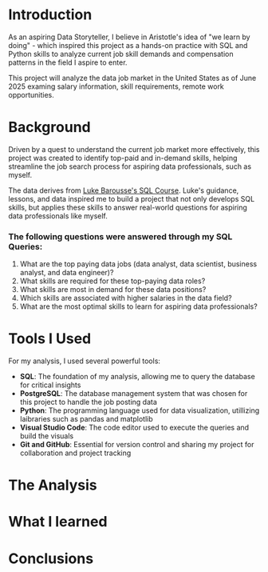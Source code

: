 # Introduction

As an aspiring Data Storyteller, I believe in Aristotle's idea of "we learn by doing" - which inspired this project as a hands-on practice with SQL and Python skills to analyze current job skill demands and compensation patterns in the field I aspire to enter.

This project will analyze the data job market in the United States as of June 2025 examing salary information, skill requirements, remote work opportunities.

# Background

Driven by a quest to understand the current job market more effectively, this project was created to identify top-paid and in-demand skills, helping streamline the job search process for aspiring data professionals, such as myself.

The data derives from [Luke Barousse's SQL Course](https://www.lukebarousse.com/sql). Luke's guidance, lessons, and data inspired me to build a project that not only develops SQL skills, but applies these skills to answer real-world questions for aspiring data professionals like myself.

### The following questions were answered through my SQL Queries:

1. What are the top paying data jobs (data analyst, data scientist, business analyst, and data engineer)?
2. What skills are required for these top-paying data roles?
3. What skills are most in demand for these data positions?
4. Which skills are associated with higher salaries in the data field?
5. What are the most optimal skills to learn for aspiring data professionals?

# Tools I Used

For my analysis, I used several powerful tools:

- **SQL**: The foundation of my analysis, allowing me to query the database for critical insights
- **PostgreSQL**: The database management system that was chosen for this project to handle the job posting data
- **Python**: The programming language used for data visualization, utillizing laibraries such as pandas and matplotlib
- **Visual Studio Code**: The code editor used to execute the queries and build the visuals
- **Git and GitHub**: Essential for version control and sharing my project for collaboration and project tracking

# The Analysis

# What I learned

# Conclusions
